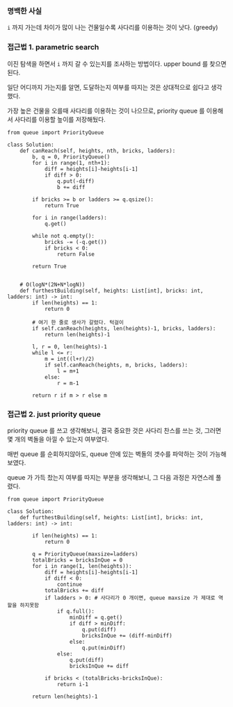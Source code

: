 ### 명백한 사실

`i` 까지 가는데 차이가 많이 나는 건물일수록 사다리를 이용하는 것이 낫다. (greedy)

### 접근법 1. parametric search

이진 탐색을 하면서 `i` 까지 갈 수 있는지를 조사하는 방법이다. upper bound 를 찾으면 된다.

일단 어디까지 가는지를 알면, 도달하는지 여부를 따지는 것은 상대적으로 쉽다고 생각했다.

가장 높은 건물을 오를때 사다리를 이용하는 것이 나으므로, priority queue 를 이용해서 사다리를 이용할 높이를 저장해뒀다.

```
from queue import PriorityQueue

class Solution:
    def canReach(self, heights, nth, bricks, ladders):
        b, q = 0, PriorityQueue()
        for i in range(1, nth+1):
            diff = heights[i]-heights[i-1]
            if diff > 0:
                q.put(-diff)
                b += diff
        
        if bricks >= b or ladders >= q.qsize():
            return True
        
        for i in range(ladders):
            q.get()
        
        while not q.empty():
            bricks -= (-q.get())
            if bricks < 0:
                return False
        
        return True

    
    # O(logN*(2N+N*logN))
    def furthestBuilding(self, heights: List[int], bricks: int, ladders: int) -> int:
        if len(heights) == 1:
            return 0

        # 여기 한 줄로 생사가 갈렸다. 턱걸이
        if self.canReach(heights, len(heights)-1, bricks, ladders):
            return len(heights)-1
        
        l, r = 0, len(heights)-1
        while l <= r:
            m = int((l+r)/2)
            if self.canReach(heights, m, bricks, ladders):
                l = m+1
            else:
                r = m-1
        
        return r if m > r else m    
```

### 접근법 2. just priority queue

priority queue 를 쓰고 생각해보니, 결국 중요한 것은 사다리 찬스를 쓰는 것, 그러면 몇 개의 벽돌을 아낄 수 있는지 여부였다.

매번 queue 를 순회하지않아도, queue 안에 있는 벽돌의 갯수를 파악하는 것이 가능해보였다.

queue 가 가득 찼는지 여부를 따지는 부분을 생각해보니, 그 다음 과정은 자연스레 풀렸다.

```
from queue import PriorityQueue

class Solution:
    def furthestBuilding(self, heights: List[int], bricks: int, ladders: int) -> int:
        
        if len(heights) == 1:
            return 0
        
        q = PriorityQueue(maxsize=ladders)
        totalBricks = bricksInQue = 0
        for i in range(1, len(heights)):
            diff = heights[i]-heights[i-1]
            if diff < 0:
                continue
            totalBricks += diff
            if ladders > 0: # 사다리가 0 개이면, queue maxsize 가 제대로 역할을 하지못함
                if q.full():
                    minDiff = q.get()
                    if diff > minDiff:
                        q.put(diff)
                        bricksInQue += (diff-minDiff)
                    else:
                        q.put(minDiff)
                else:
                    q.put(diff)
                    bricksInQue += diff
        
            if bricks < (totalBricks-bricksInQue):
                return i-1
        
        return len(heights)-1
```
